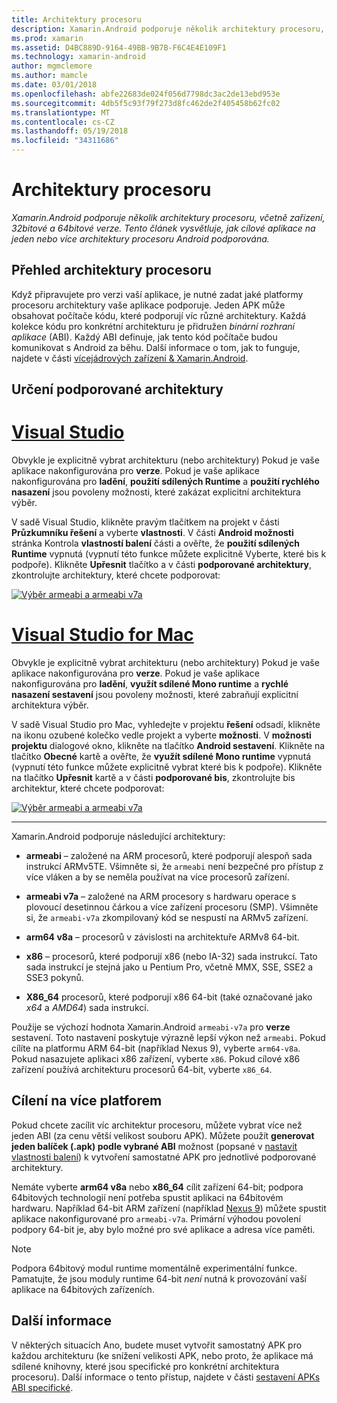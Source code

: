 ```yaml
---
title: Architektury procesoru
description: Xamarin.Android podporuje několik architektury procesoru, včetně zařízení, 32bitové a 64bitové verze. Tento článek vysvětluje, jak cílové aplikace na jeden nebo více architektury procesoru Android podporována.
ms.prod: xamarin
ms.assetid: D4BC889D-9164-49BB-9B7B-F6C4E4E109F1
ms.technology: xamarin-android
author: mgmclemore
ms.author: mamcle
ms.date: 03/01/2018
ms.openlocfilehash: abfe22683de024f056d7798dc3ac2de13ebd953e
ms.sourcegitcommit: 4db5f5c93f79f273d8fc462de2f405458b62fc02
ms.translationtype: MT
ms.contentlocale: cs-CZ
ms.lasthandoff: 05/19/2018
ms.locfileid: "34311686"
---
```

# <a name="cpu-architectures"></a>Architektury procesoru

_Xamarin.Android podporuje několik architektury procesoru, včetně zařízení, 32bitové a 64bitové verze. Tento článek vysvětluje, jak cílové aplikace na jeden nebo více architektury procesoru Android podporována._

## <a name="cpu-architectures-overview"></a>Přehled architektury procesoru

Když připravujete pro verzi vaší aplikace, je nutné zadat jaké platformy procesoru architektury vaše aplikace podporuje. Jeden APK může obsahovat počítače kódu, které podporují víc různé architektury. Každá kolekce kódu pro konkrétní architekturu je přidružen *binární rozhraní aplikace* (ABI). Každý ABI definuje, jak tento kód počítače budou komunikovat s Android za běhu.
Další informace o tom, jak to funguje, najdete v části [vícejádrových zařízení &amp; Xamarin.Android](~/android/deploy-test/multicore-devices.md).


## <a name="how-to-specify-supported-architectures"></a>Určení podporované architektury

# <a name="visual-studiotabvswin"></a>[Visual Studio](#tab/vswin)

Obvykle je explicitně vybrat architekturu (nebo architektury) Pokud je vaše aplikace nakonfigurována pro **verze**. Pokud je vaše aplikace nakonfigurována pro **ladění**, **použití sdílených Runtime** a **použití rychlého nasazení** jsou povoleny možnosti, které zakázat explicitní architektura výběr.

V sadě Visual Studio, klikněte pravým tlačítkem na projekt v části **Průzkumníku řešení** a vyberte **vlastnosti**. V části **Android možnosti** stránka Kontrola **vlastností balení** části a ověřte, že **použití sdílených Runtime** vypnutá (vypnutí této funkce můžete explicitně Vyberte, které bis k podpoře). Klikněte **Upřesnit** tlačítko a v části **podporované architektury**, zkontrolujte architektury, které chcete podporovat:

[![Výběr armeabi a armeabi v7a](cpu-architectures-images/vs/01-abi-selections-sml.png)](cpu-architectures-images/vs/01-abi-selections.png#lightbox)

# <a name="visual-studio-for-mactabvsmac"></a>[Visual Studio for Mac](#tab/vsmac)

Obvykle je explicitně vybrat architekturu (nebo architektury) Pokud je vaše aplikace nakonfigurována pro **verze**. Pokud je vaše aplikace nakonfigurována pro **ladění**, **využít sdílené Mono runtime** a **rychlé nasazení sestavení** jsou povoleny možnosti, které zabraňují explicitní architektura výběr.

V sadě Visual Studio pro Mac, vyhledejte v projektu **řešení** odsadí, klikněte na ikonu ozubené kolečko vedle projekt a vyberte **možnosti**. V **možnosti projektu** dialogové okno, klikněte na tlačítko **Android sestavení**. Klikněte na tlačítko **Obecné** kartě a ověřte, že **využít sdílené Mono runtime** vypnutá (vypnutí této funkce můžete explicitně vybrat které bis k podpoře). Klikněte na tlačítko **Upřesnit** kartě a v části **podporované bis**, zkontrolujte bis architektur, které chcete podporovat:

[![Výběr armeabi a armeabi v7a](cpu-architectures-images/xs/01-abi-selections-sml.png)](cpu-architectures-images/xs/01-abi-selections.png#lightbox)

-----


Xamarin.Android podporuje následující architektury:

-   **armeabi** &ndash; založené na ARM procesorů, které podporují alespoň sada instrukcí ARMv5TE. Všimněte si, že `armeabi` není bezpečné pro přístup z více vláken a by se neměla používat na více procesorů zařízení.

-   **armeabi v7a** &ndash; založené na ARM procesory s hardwaru operace s plovoucí desetinnou čárkou a více zařízení procesoru (SMP). Všimněte si, že `armeabi-v7a` zkompilovaný kód se nespustí na ARMv5 zařízení.

-   **arm64 v8a** &ndash; procesorů v závislosti na architektuře ARMv8 64-bit.

-   **x86** &ndash; procesorů, které podporují x86 (nebo IA-32) sada instrukcí. Tato sada instrukcí je stejná jako u Pentium Pro, včetně MMX, SSE, SSE2 a SSE3 pokynů.

-   **X86_64** procesorů, které podporují x86 64-bit (také označované jako *x64* a *AMD64*) sada instrukcí.

Použije se výchozí hodnota Xamarin.Android `armeabi-v7a` pro **verze** sestavení. Toto nastavení poskytuje výrazně lepší výkon než `armeabi`. Pokud cílíte na platformu ARM 64-bit (například Nexus 9), vyberte `arm64-v8a`. Pokud nasazujete aplikaci x86 zařízení, vyberte `x86`. Pokud cílové x86 zařízení používá architekturu procesorů 64-bit, vyberte `x86_64`.

## <a name="targeting-multiple-platforms"></a>Cílení na více platforem

Pokud chcete zacílit víc architektur procesoru, můžete vybrat více než jeden ABI (za cenu větší velikost souboru APK). Můžete použít **generovat jeden balíček (.apk) podle vybrané ABI** možnost (popsané v [nastavit vlastnosti balení](~/android/deploy-test/release-prep/index.md#Set_Packaging_Properties)) k vytvoření samostatné APK pro jednotlivé podporované architektury.

Nemáte vyberte **arm64 v8a** nebo **x86_64** cílit zařízení 64-bit; podpora 64bitových technologií není potřeba spustit aplikaci na 64bitovém hardwaru. Například 64-bit ARM zařízení (například [Nexus 9](http://www.google.com/nexus/9/)) můžete spustit aplikace nakonfigurované pro `armeabi-v7a`. Primární výhodou povolení podpory 64-bit je, aby bylo možné pro své aplikace a adresa více paměti.

> [!NOTE]
> Podpora 64bitový modul runtime momentálně experimentální funkce. Pamatujte, že jsou moduly runtime 64-bit *není* nutná k provozování vaší aplikace na 64bitových zařízeních. 

## <a name="additional-information"></a>Další informace

V některých situacích Ano, budete muset vytvořit samostatný APK pro každou architekturu (ke snížení velikosti APK, nebo proto, že aplikace má sdílené knihovny, které jsou specifické pro konkrétní architektura procesoru).
Další informace o tento přístup, najdete v části [sestavení APKs ABI specifické](~/android/deploy-test/building-apps/abi-specific-apks.md).
